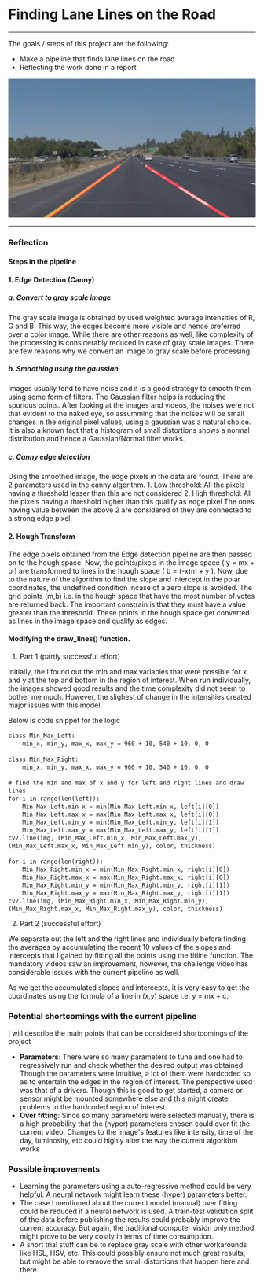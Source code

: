 # **Finding Lane Lines on the Road** 
---
The goals / steps of this project are the following:
* Make a pipeline that finds lane lines on the road
* Reflecting the work done in a report

![Lane Line](https://raw.githubusercontent.com/vikramriyer/CAR-ND-P1_detecting-lane-lines/master/test_images_output/solidYellowLeft.jpg)

---

### Reflection

#### Steps in the pipeline
#### 1. Edge Detection (Canny)

##### a. Convert to gray scale image
    
The gray scale image is obtained by used weighted average intensities of R, G and B. This way, the edges become more visible and hence preferred over a color image. While there are other reasons as well, like complexity of the processing is considerably reduced in case of gray scale images. There are few reasons why we convert an image to gray scale before  processing.
    
##### b. Smoothing using the gaussian
    
Images usually tend to have noise and it is a good strategy to smooth them using some form of filters. The Gaussian filter  helps is reducing the spurious points. After looking at the images and videos, the noises were not that evident to the naked eye, so assumming that the noises will be small changes in the original pixel values, using a gaussian was a natural choice. It is also a known fact that a histogram of small distortions shows a normal distribution and hence a Gaussian/Normal filter works.

##### c. Canny edge detection

Using the smoothed image, the edge pixels in the data are found. There are 2 parameters used in the canny algorithm. 
    1. Low threshold: All the pixels having a threshold lesser than this are not considered
    2. High threshold: All the pixels having a threshold higher than this qualify as edge pixel
The ones having value between the above 2 are considered of they are connected to a strong edge pixel.
    
#### 2. Hough Transform
    
The edge pixels obtained from the Edge detection pipeline are then passed on to the hough space. Now, the points/pixels in the image space ( y = mx + b ) are transformed to lines in the hough space ( b = (-x)m + y ). Now, due to the nature of the algorithm to find the slope and intercept in the polar coordinates, the undefined condition incase of a zero slope is avoided. The grid points (m,b) i.e. in the hough space that have the most number of votes are returned back. The important constrain is that they must have a value greater than the threshold. These points in the hough space get converted as lines in the image space and qualify as edges.

#### Modifying the draw_lines() function.

1. Part 1 (partly successful effort)

Initially, the I found out the min and max variables that were possible for x and y at the top and bottom in the region of interest. When run individually, the images showed good results and the time complexity did not seem to bother me much.
However, the slighest of change in the intensities created major issues with this model.

Below is code snippet for the logic
```
class Min_Max_Left:
    min_x, min_y, max_x, max_y = 960 + 10, 540 + 10, 0, 0
    
class Min_Max_Right:
    min_x, min_y, max_x, max_y = 960 + 10, 540 + 10, 0, 0
    
# find the min and max of x and y for left and right lines and draw lines
for i in range(len(left)):
    Min_Max_Left.min_x = min(Min_Max_Left.min_x, left[i][0])
    Min_Max_Left.max_x = max(Min_Max_Left.max_x, left[i][0])
    Min_Max_Left.min_y = min(Min_Max_Left.min_y, left[i][1])
    Min_Max_Left.max_y = max(Min_Max_Left.max_y, left[i][1])
cv2.line(img, (Min_Max_Left.min_x, Min_Max_Left.max_y), (Min_Max_Left.max_x, Min_Max_Left.min_y), color, thickness)

for i in range(len(right)):
    Min_Max_Right.min_x = min(Min_Max_Right.min_x, right[i][0])
    Min_Max_Right.max_x = max(Min_Max_Right.max_x, right[i][0])
    Min_Max_Right.min_y = min(Min_Max_Right.min_y, right[i][1])
    Min_Max_Right.max_y = max(Min_Max_Right.max_y, right[i][1])
cv2.line(img, (Min_Max_Right.min_x, Min_Max_Right.min_y), (Min_Max_Right.max_x, Min_Max_Right.max_y), color, thickness)
```

2. Part 2 (successful effort)

We separate out the left and the right lines and individually before finding the averages by accumulating the recent 10 values of the slopes and intercepts that I gained by fitting all the points using the fitline function. The mandatory videos saw an improvement, however, the challenge video has considerable issues with the current pipeline as well.

As we get the accumulated slopes and intercepts, it is very easy to get the coordinates using the formula of a line in (x,y) space i.e. y = mx + c.

### Potential shortcomings with the current pipeline
I will describe the main points that can be considered shortcomings of the project
 - **Parameters**:
  There were so many parameters to tune and one had to regressively run and check whether the desired output was obtained. Though the parameters were intuitive, a lot of them were hardcoded so as to entertain the edges in the region of interest.
  The perspective used was that of a drivers. Though this is good to get started, a camera or sensor might be mounted somewhere else and this might create problems to the hardcoded region of interest.
 - **Over fitting**:
  Since so many parameters were selected manually, there is a high probability that the (hyper) parameters chosen could over fit the current video. Changes to the image's features like intensity, time of the day, luminosity, etc could highly alter the way the current algorithm works
### Possible improvements
- Learning the parameters using a auto-regressive method could be very helpful. A neural network might learn these (hyper) parameters better. 
- The case I mentioned about the current model (manual) over fitting could be reduced if a neural network is used. A train-test validation split of the data before publishing the results could probably improve the current accuracy. But again, the traditional computer vision only method might prove to be very costly in terms of time consumption. 
- A short trial stuff can be to replace gray scale with other workarounds like HSL, HSV, etc. This could possibly ensure not much great results, but might be able to remove the small distortions that happen here and there.
